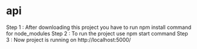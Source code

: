 # api
Step 1 : After downloading this project you have to run npm install command for node_modules
Step 2 : To run the project use npm start command 
Step 3 : Now project is running on http://localhost:5000/
